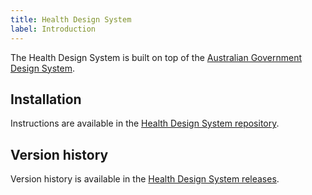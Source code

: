 ```yaml
---
title: Health Design System
label: Introduction
---
```


The Health Design System is built on top of the [Australian Government Design System](https://designsystem.gov.au/).

## Installation

Instructions are available in the 
[Health Design System repository](https://github.com/healthgovau/health-design-system#installation).

## Version history

Version history is available in the 
[Health Design System releases](https://github.com/healthgovau/health-design-system/releases).